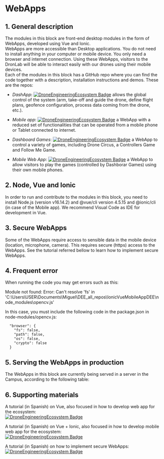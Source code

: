 # WebApps
## 1. General description
The modules in this block are front-end desktop modules in the form of WebApps, developed using Vue and Ionic.   
WebApps are more accessible than Desktop applications. You do not need to install anything in your computer or mobile device. You only need a browser and internet connection. Using these WebApps, visitors to the DronLab will be able to interact easily with our drones using their mobile devices.    
Each of the modules in this block has a GitHub repo where you can find the code together with a description, installation instructions and demos. These are the repos:
* *DashApp*:
[![DroneEngineeringEcosystem Badge](https://img.shields.io/badge/DEE-DashApp-brightgreen.svg)](https://github.com/dronsEETAC/DashApp) allows the global control of the system (arm, take-off and guide the drone, define flight plans, geofence configuration, process data coming from the drone, etc.).
   
* *Mobile app*:
[![DroneEngineeringEcosystem Badge](https://img.shields.io/badge/DEE-MobileApp-brightgreen.svg)](https://github.com/dronsEETAC/IonicVueMobileAppDEE) a WebApp with a reduced set of functionalities that can be operated from a mobile phone or Tablet connected to internet.

* *Dashboard Games*:
[![DroneEngineeringEcosystem Badge](https://img.shields.io/badge/DEE-DashboardGames-brightgreen.svg)](https://github.com/dronsEETAC/DashboardGames) a WebApp to control a variety of games, including Drone Circus, a Controllers Game and Follow Me Game.

* *Mobile Web App*:
[![DroneEngineeringEcosystem Badge](https://img.shields.io/badge/DEE-MobileWebApp-brightgreen.svg)](https://github.com/dronsEETAC/MobileWebApp) a WebApp to allow visitors to play the games (controlled by Dashborar Games) using their own mobile phones.

## 2. Node, Vue and Ionic
In order to run and contribute to the modules in this block, you need to install Node.js (version v16.14.2) and @vue/cli version 4.5.15 and @ionic/cli (in case of the Mobile app). We recommend Visual Code as IDE for development in Vue.
## 3. Secure WebApps
Some of the WebApps require access to sensible data in the mobile device (location, microphone, camera). This requires secure (https) access to the WebApps. See the tutorial referred bellow to learn how to implement secure WebApps.
## 4. Frequent error
When running the code you may get errors such as this:

Module not found: Error: Can't resolve 'fs' in 'C:\Users\USER\Documents\Miguel\DEE_all_repos\IonicVueMobileAppDEE\node_modules\opencv.js'

In this case, you must include the following code in the package.json in node-modules/opencv.js:     
```
  "browser": {
    "fs": false,
    "path": false,
    "os": false,
    "crypto": false
  }
  ```
## 5. Serving the WebApps in production
The WebApps in this block are currently being served in a server in the Campus, according to the following table:

## 6. Supporting materials   
A tutorial (in Spanish) on Vue, also focused in how to develop web app for the ecosystem:      
[![DroneEngineeringEcosystem Badge](https://img.shields.io/badge/DEE-video_tutorial_vue_-pink.svg)](https://www.youtube.com/watch?v=XCn9stPZ4iY&list=PL64O0POFYjHoeq8dfP-XYPCoNlehSiR_B)
     
A tutorial (in Spanish) on Vue + Ionic, also focused in how to develop mobile web app for the ecosystem:      
[![DroneEngineeringEcosystem Badge](https://img.shields.io/badge/DEE-video_tutorial_vue_ionic-pink.svg)](https://www.youtube.com/playlist?list=PLT01gtFyuSL5MKxNFBtEkah45xEJqqCCn)

A tutorial (in Spanish) on how to implement secure WebApps:
[![DroneEngineeringEcosystem Badge](https://img.shields.io/badge/DEE-video_tutorial_Secure_WebApps-pink.svg)](https://www.youtube.com/playlist?list=PLyAtSQhMsD4qbgXn6jheozHsjU4GRCqtv)
